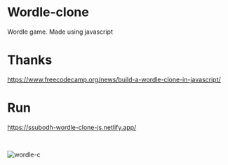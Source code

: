 # Wordle-clone
Wordle game. Made using javascript

# Thanks
https://www.freecodecamp.org/news/build-a-wordle-clone-in-javascript/

# Run
https://ssubodh-wordle-clone-js.netlify.app/

<br>

![wordle-c](https://user-images.githubusercontent.com/17006719/168485097-3110cfe6-e5a8-4cf6-9f9f-8b9ead8a2316.JPG)

